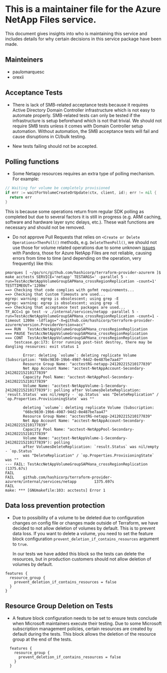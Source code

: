 # This is a maintainer file for the Azure NetApp Files service.

This document gives insights into who is maintaining this service and includes details for why certain decisions in this service package have been made.

## Mainteiners

- paulomarquesc
- orexii

## Acceptance Tests

- There is lack of SMB-related acceptance tests because it requires Active Directory Domain Controller infrastructure which is not easy to automate properly. SMB-related tests can only be tested if the infrastructure is setup beforehand which is not that trivial. We should not require SMB tests unless it comes with Domain Controller setup automation. Without automation, the SMB acceptance tests will fail and cause disruptions in CI/bulk testing.

- New tests failing should not be accepted.

## Polling functions

- Some Netapp resources requires an extra type of polling mechanism. For example:

```go
// Waiting for volume be completely provisioned
if err := waitForVolumeCreateOrUpdate(ctx, client, id); err != nil {
  return err
}
```

  This is because some operations return from regular SDK polling as completed but due to several factors it is still in progress (e.g. ARM caching, software and hardware layer sync delays, etc.). These wait functions are necessary and should not be removed.

- Do not approve Pull Requests that relies on `<Create or Delete Operations>ThenPoll()` methods, e.g. `DeleteThenPoll()`, we should not use those for volume related operations due to some unknown [issues](https://github.com/hashicorp/pandora/issues/4571) with Pandora, those for Azure NetApp Files are not reliable, causing errors from time to time (and depending on the operation, very frequently) like this:

```text
pmarques [ ~/go/src/github.com/hashicorp/terraform-provider-azurerm ]$ make acctests SERVICE='netapp' TESTARGS=' -parallel 5 -run=TestAccNetAppVolumeGroupSAPHana_crossRegionReplication -count=1' TESTTIMEOUT='1200m'
==> Checking that code complies with gofmt requirements...
==> Checking that Custom Timeouts are used...
egrep: warning: egrep is obsolescent; using grep -E
egrep: warning: egrep is obsolescent; using grep -E
==> Checking that acceptance test packages are used...
TF_ACC=1 go test -v ./internal/services/netapp -parallel 5 -run=TestAccNetAppVolumeGroupSAPHana_crossRegionReplication -count=1 -timeout 1200m -ldflags="-X=github.com/hashicorp/terraform-provider-azurerm/version.ProviderVersion=acc"
=== RUN   TestAccNetAppVolumeGroupSAPHana_crossRegionReplication
=== PAUSE TestAccNetAppVolumeGroupSAPHana_crossRegionReplication
=== CONT  TestAccNetAppVolumeGroupSAPHana_crossRegionReplication
    testcase.go:173: Error running post-test destroy, there may be dangling resources: exit status 1

        Error: deleting `volume`: deleting replicate Volume (Subscription: "66bc9830-19b6-4987-94d2-0e487be7aa47"
        Resource Group Name: "acctestRG-netapp-241202215210177839"
        Net App Account Name: "acctest-NetAppAccount-Secondary-241202215210177839"
        Capacity Pool Name: "acctest-NetAppPool-Secondary-241202215210177839"
        Volume Name: "acctest-NetAppVolume-1-Secondary-241202215210177839"): polling after VolumesDeleteReplication: `result.Status` was nil/empty - `op.Status` was "DeleteReplication" / `op.Properties.ProvisioningState` was ""

        deleting `volume`: deleting replicate Volume (Subscription:
        "66bc9830-19b6-4987-94d2-0e487be7aa47"
        Resource Group Name: "acctestRG-netapp-241202215210177839"
        Net App Account Name: "acctest-NetAppAccount-Secondary-241202215210177839"
        Capacity Pool Name: "acctest-NetAppPool-Secondary-241202215210177839"
        Volume Name: "acctest-NetAppVolume-1-Secondary-241202215210177839"): polling
        after VolumesDeleteReplication: `result.Status` was nil/empty - `op.Status`
        was "DeleteReplication" / `op.Properties.ProvisioningState` was ""
--- FAIL: TestAccNetAppVolumeGroupSAPHana_crossRegionReplication (1375.67s)
FAIL
FAIL    github.com/hashicorp/terraform-provider-azurerm/internal/services/netapp        1375.697s
FAIL
make: *** [GNUmakefile:103: acctests] Error 1
```

## Data loss prevention protection

- Due to possibility of a volume to be deleted due to configuration changes on config file or changes made outside of Terraform, we have decided to not allow deletion of volumes by default. This is to prevent data loss. If you want to delete a volume, you need to set the feature block configuration `prevent_deletion_if_contains_resources` argument to `true`.

  In our tests we have added this block so the tests can delete the resources, but in production customers should not allow deletion of volumes by default.

```hcl
features {
  resource_group {
    prevent_deletion_if_contains_resources = false
  }
}
```

## Resource Group Deletion on Tests

- A feature block configuration needs to be set to ensure tests conclude when Microsoft maintainers execute their testing. Due to some Microsoft subscription management policies, certain resources are created by default during the tests. This block allows the deletion of the resource group at the end of the tests.

```hcl
  features {
    resource_group {
      prevent_deletion_if_contains_resources = false
    }
  }
```
